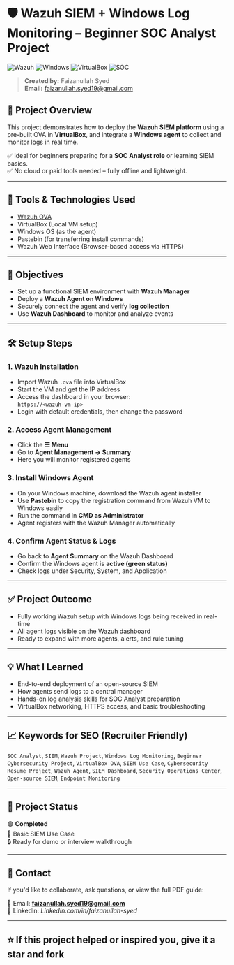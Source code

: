 # 🛡️ Wazuh SIEM + Windows Log Monitoring – Beginner SOC Analyst Project

![Wazuh](https://img.shields.io/badge/Wazuh-SIEM-blue) ![Windows](https://img.shields.io/badge/Windows-Agent-green) ![VirtualBox](https://img.shields.io/badge/VirtualBox-Setup-orange) ![SOC](https://img.shields.io/badge/SOC-Analyst-yellow)

> **Created by:** Faizanullah Syed  
> **Email:** faizanullah.syed19@gmail.com  

## 📌 Project Overview

This project demonstrates how to deploy the **Wazuh SIEM platform** using a pre-built OVA in **VirtualBox**, and integrate a **Windows agent** to collect and monitor logs in real time.

✅ Ideal for beginners preparing for a **SOC Analyst role** or learning SIEM basics.  
✅ No cloud or paid tools needed – fully offline and lightweight.

---

## 🧰 Tools & Technologies Used

- [Wazuh OVA](https://documentation.wazuh.com/current/deployment-options/virtual-machine/index.html)
- VirtualBox (Local VM setup)
- Windows OS (as the agent)
- Pastebin (for transferring install commands)
- Wazuh Web Interface (Browser-based access via HTTPS)

---

## 🎯 Objectives

- Set up a functional SIEM environment with **Wazuh Manager**
- Deploy a **Wazuh Agent on Windows**
- Securely connect the agent and verify **log collection**
- Use **Wazuh Dashboard** to monitor and analyze events

---

## 🛠️ Setup Steps

### 1. Wazuh Installation

- Import Wazuh `.ova` file into VirtualBox
- Start the VM and get the IP address
- Access the dashboard in your browser:  
  `https://<wazuh-vm-ip>`
- Login with default credentials, then change the password

### 2. Access Agent Management

- Click the **☰ Menu**
- Go to **Agent Management → Summary**
- Here you will monitor registered agents

### 3. Install Windows Agent

- On your Windows machine, download the Wazuh agent installer
- Use **Pastebin** to copy the registration command from Wazuh VM to Windows easily
- Run the command in **CMD as Administrator**
- Agent registers with the Wazuh Manager automatically

### 4. Confirm Agent Status & Logs

- Go back to **Agent Summary** on the Wazuh Dashboard
- Confirm the Windows agent is **active (green status)**
- Check logs under Security, System, and Application

---

## ✅ Project Outcome

- Fully working Wazuh setup with Windows logs being received in real-time
- All agent logs visible on the Wazuh dashboard
- Ready to expand with more agents, alerts, and rule tuning

---

## 💡 What I Learned

- End-to-end deployment of an open-source SIEM
- How agents send logs to a central manager
- Hands-on log analysis skills for SOC Analyst preparation
- VirtualBox networking, HTTPS access, and basic troubleshooting

---

## 📈 Keywords for SEO (Recruiter Friendly)

`SOC Analyst`, `SIEM`, `Wazuh Project`, `Windows Log Monitoring`, `Beginner Cybersecurity Project`, `VirtualBox OVA`, `SIEM Use Case`, `Cybersecurity Resume Project`, `Wazuh Agent`, `SIEM Dashboard`, `Security Operations Center`, `Open-source SIEM`, `Endpoint Monitoring`

---

## 📂 Project Status

🟢 **Completed**  
📘 Basic SIEM Use Case  
🔒 Ready for demo or interview walkthrough  

---

## 📧 Contact

If you'd like to collaborate, ask questions, or view the full PDF guide:

📨 Email: **faizanullah.syed19@gmail.com**  
🔗 LinkedIn: *LinkedIn.com/in/faizanullah-syed*

---

## ⭐ If this project helped or inspired you, give it a star and fork

